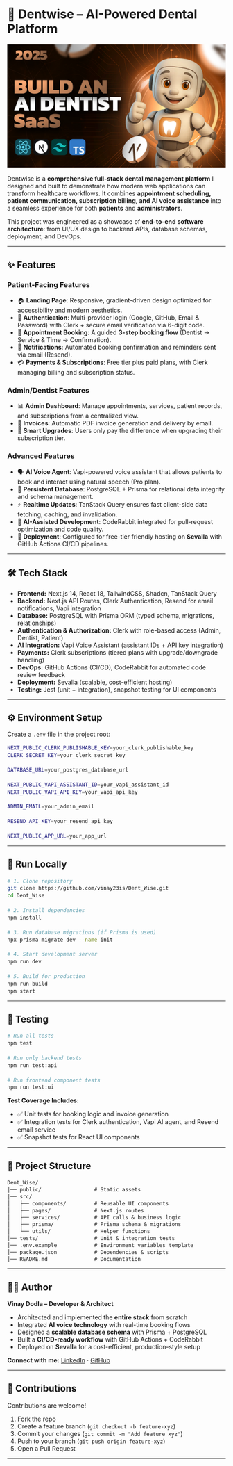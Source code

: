# 🦷 Dentwise – AI-Powered Dental Platform

<p align="center">
  <img src="/public/screenshot-for-readme.png" alt="Dentwise Screenshot" width="700"/>
</p>  

Dentwise is a **comprehensive full-stack dental management platform** I designed and built to demonstrate how modern web applications can transform healthcare workflows.
It combines **appointment scheduling, patient communication, subscription billing, and AI voice assistance** into a seamless experience for both **patients** and **administrators**.

This project was engineered as a showcase of **end-to-end software architecture**: from UI/UX design to backend APIs, database schemas, deployment, and DevOps.

---

## ✨ Features

### Patient-Facing Features

* 🏠 **Landing Page**: Responsive, gradient-driven design optimized for accessibility and modern aesthetics.
* 🔐 **Authentication**: Multi-provider login (Google, GitHub, Email & Password) with Clerk + secure email verification via 6-digit code.
* 📅 **Appointment Booking**: A guided **3-step booking flow** (Dentist → Service & Time → Confirmation).
* 📩 **Notifications**: Automated booking confirmation and reminders sent via email (Resend).
* 💳 **Payments & Subscriptions**: Free tier plus paid plans, with Clerk managing billing and subscription status.

### Admin/Dentist Features

* 📊 **Admin Dashboard**: Manage appointments, services, patient records, and subscriptions from a centralized view.
* 🧾 **Invoices**: Automatic PDF invoice generation and delivery by email.
* 💸 **Smart Upgrades**: Users only pay the difference when upgrading their subscription tier.

### Advanced Features

* 🗣️ **AI Voice Agent**: Vapi-powered voice assistant that allows patients to book and interact using natural speech (Pro plan).
* 📂 **Persistent Database**: PostgreSQL + Prisma for relational data integrity and schema management.
* ⚡ **Realtime Updates**: TanStack Query ensures fast client-side data fetching, caching, and invalidation.
* 🤖 **AI-Assisted Development**: CodeRabbit integrated for pull-request optimization and code quality.
* 🚀 **Deployment**: Configured for free-tier friendly hosting on **Sevalla** with GitHub Actions CI/CD pipelines.

---

## 🛠️ Tech Stack

* **Frontend:** Next.js 14, React 18, TailwindCSS, Shadcn, TanStack Query
* **Backend:** Next.js API Routes, Clerk Authentication, Resend for email notifications, Vapi integration
* **Database:** PostgreSQL with Prisma ORM (typed schema, migrations, relationships)
* **Authentication & Authorization:** Clerk with role-based access (Admin, Dentist, Patient)
* **AI Integration:** Vapi Voice Assistant (assistant IDs + API key integration)
* **Payments:** Clerk subscriptions (tiered plans with upgrade/downgrade handling)
* **DevOps:** GitHub Actions (CI/CD), CodeRabbit for automated code review feedback
* **Deployment:** Sevalla (scalable, cost-efficient hosting)
* **Testing:** Jest (unit + integration), snapshot testing for UI components

---

## ⚙️ Environment Setup

Create a `.env` file in the project root:

```bash
NEXT_PUBLIC_CLERK_PUBLISHABLE_KEY=your_clerk_publishable_key
CLERK_SECRET_KEY=your_clerk_secret_key

DATABASE_URL=your_postgres_database_url

NEXT_PUBLIC_VAPI_ASSISTANT_ID=your_vapi_assistant_id
NEXT_PUBLIC_VAPI_API_KEY=your_vapi_api_key

ADMIN_EMAIL=your_admin_email

RESEND_API_KEY=your_resend_api_key

NEXT_PUBLIC_APP_URL=your_app_url
```

---

## 🚀 Run Locally

```bash
# 1. Clone repository
git clone https://github.com/vinay23is/Dent_Wise.git
cd Dent_Wise

# 2. Install dependencies
npm install

# 3. Run database migrations (if Prisma is used)
npx prisma migrate dev --name init

# 4. Start development server
npm run dev

# 5. Build for production
npm run build
npm start
```

---

## 🧪 Testing

```bash
# Run all tests
npm test

# Run only backend tests
npm run test:api

# Run frontend component tests
npm run test:ui
```

**Test Coverage Includes:**

* ✅ Unit tests for booking logic and invoice generation
* ✅ Integration tests for Clerk authentication, Vapi AI agent, and Resend email service
* ✅ Snapshot tests for React UI components

---



## 📂 Project Structure

```
Dent_Wise/
│── public/                 # Static assets
│── src/
│   ├── components/         # Reusable UI components
│   ├── pages/              # Next.js routes
│   ├── services/           # API calls & business logic
│   ├── prisma/             # Prisma schema & migrations
│   └── utils/              # Helper functions
│── tests/                  # Unit & integration tests
│── .env.example            # Environment variables template
│── package.json            # Dependencies & scripts
│── README.md               # Documentation
```

---

## 🧑‍💻 Author

**Vinay Dodla – Developer & Architect**

* Architected and implemented the **entire stack** from scratch
* Integrated **AI voice technology** with real-time booking flows
* Designed a **scalable database schema** with Prisma + PostgreSQL
* Built a **CI/CD-ready workflow** with GitHub Actions + CodeRabbit
* Deployed on **Sevalla** for a cost-efficient, production-style setup

**Connect with me:** [LinkedIn](https://www.linkedin.com/in/vinay-dodla-695232213/) · [GitHub](https://github.com/vinay23is)

---

## 🤝 Contributions

Contributions are welcome!

1. Fork the repo
2. Create a feature branch (`git checkout -b feature-xyz`)
3. Commit your changes (`git commit -m "Add feature xyz"`)
4. Push to your branch (`git push origin feature-xyz`)
5. Open a Pull Request

---
